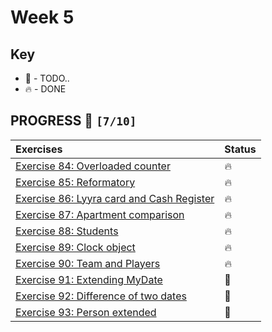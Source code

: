 # Week 5

## Key

*   🚧 - TODO..
*   🔥 - DONE

## PROGRESS 🚀 `[7/10]`

| Exercises  | Status    |
| :------------- | :------------- |
| [Exercise 84: Overloaded counter](./Exercise84/Counter.java) | 🔥 |
| [Exercise 85: Reformatory](./Exercise85/Reformatory.java) | 🔥 |
| [Exercise 86: Lyyra card and Cash Register](./Exercise86/CashRegister.java) | 🔥 |
| [Exercise 87: Apartment comparison](./Exercise87/Apartment.java) | 🔥 |
| [Exercise 88: Students](./Exercise88/Students.java) | 🔥 |
| [Exercise 89: Clock object](./Exercise89/Clock.java) | 🔥 |
| [Exercise 90: Team and Players](./Exercise90/Team.java) | 🔥 |
| [Exercise 91: Extending MyDate](./Exercise91/) | 🚧 |
| [Exercise 92: Difference of two dates](./Exercise92/) | 🚧 |
| [Exercise 93: Person extended](./Exercise93/) | 🚧 |
